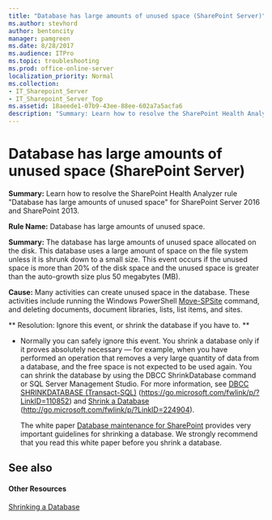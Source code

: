 ```yaml
---
title: "Database has large amounts of unused space (SharePoint Server)"
ms.author: stevhord
author: bentoncity
manager: pamgreen
ms.date: 8/28/2017
ms.audience: ITPro
ms.topic: troubleshooting
ms.prod: office-online-server
localization_priority: Normal
ms.collection:
- IT_Sharepoint_Server
- IT_Sharepoint_Server_Top
ms.assetid: 18aeede1-07b9-43ee-88ee-602a7a5acfa6
description: "Summary: Learn how to resolve the SharePoint Health Analyzer ruleDatabase has large amounts of unused spacefor SharePoint Server 2016 and SharePoint 2013."
---
```


# Database has large amounts of unused space (SharePoint Server)

 **Summary:** Learn how to resolve the SharePoint Health Analyzer rule "Database has large amounts of unused space" for SharePoint Server 2016 and SharePoint 2013. 
  
 **Rule Name:** Database has large amounts of unused space. 
  
 **Summary:** The database has large amounts of unused space allocated on the disk. This database uses a large amount of space on the file system unless it is shrunk down to a small size. This event occurs if the unused space is more than 20% of the disk space and the unused space is greater than the auto-growth size plus 50 megabytes (MB). 
  
 **Cause:** Many activities can create unused space in the database. These activities include running the Windows PowerShell [Move-SPSite](http://technet.microsoft.com/library/e3bf1b34-78b9-4643-b0dd-24444e3cffc5.aspx) command, and deleting documents, document libraries, lists, list items, and sites. 
  
 ** Resolution: Ignore this event, or shrink the database if you have to. **
  
- Normally you can safely ignore this event. You shrink a database only if it proves absolutely necessary — for example, when you have performed an operation that removes a very large quantity of data from a database, and the free space is not expected to be used again. You can shrink the database by using the DBCC ShrinkDatabase command or SQL Server Management Studio. For more information, see [DBCC SHRINKDATABASE (Transact-SQL)](https://go.microsoft.com/fwlink/p/?LinkID=110852) (https://go.microsoft.com/fwlink/p/?LinkID=110852) and [Shrink a Database](http://go.microsoft.com/fwlink/?LinkID=760771&amp;clcid=0x409) (http://go.microsoft.com/fwlink/p/?LinkID=224904). 
    
    The white paper [Database maintenance for SharePoint](http://go.microsoft.com/fwlink/p/?LinkID=229104) provides very important guidelines for shrinking a database. We strongly recommend that you read this white paper before you shrink a database. 
    
## See also

#### Other Resources

[Shrinking a Database](http://go.microsoft.com/fwlink/p/?LinkID=127459)

